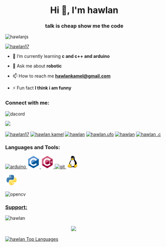 
<h1 align="center">Hi 👋, I'm hawlan</h1>
<h3 align="center">talk is cheap show me the code</h3>

<p align="left"> <img src="https://komarev.com/ghpvc/?username=hawlanjs&label=Profile%20views&color=0e75b6&style=flat" alt="hawlanjs" /> </p>


<p align="left"> <a href="https://twitter.com/hawlan17" target="blank"><img src="https://img.shields.io/twitter/follow/hawlan17?logo=twitter&style=for-the-badge" alt="hawlan17"
                                                                            
  
                                                                            
</p></a> 
   
   

                                                                     
                                                                         

- 🌱 I’m currently learning **c and c++ and arduino**

- 💬 Ask me about **robotic**

- 📫 How to reach me **hawlankamel@gmail.com**

- ⚡ Fun fact **I think i am funny**

<h3 align="left">Connect with me:</h3>



![dacord](https://discord.c99.nl/widget/theme-4/850476096386367500.png)



<a href="https://discord.gg/ebMPJ7nHAW"><img src="https://discord.com/api/guilds/910240318224498698/widget.png?style=banner2"></a>
<p align="left">
<a href="https://twitter.com/hawlan17" target="blank"><img align="center" src="https://raw.githubusercontent.com/rahuldkjain/github-profile-readme-generator/master/src/images/icons/Social/twitter.svg" alt="hawlan17" height="30" width="40" /></a>
<a href="https://linkedin.com/in/hawlan kamel" target="blank"><img align="center" src="https://raw.githubusercontent.com/rahuldkjain/github-profile-readme-generator/master/src/images/icons/Social/linked-in-alt.svg" alt="hawlan kamel" height="30" width="40" /></a>
<a href="https://stackoverflow.com/users/hawlan" target="blank"><img align="center" src="https://raw.githubusercontent.com/rahuldkjain/github-profile-readme-generator/master/src/images/icons/Social/stack-overflow.svg" alt="hawlan" height="30" width="40" /></a>
<a href="https://instagram.com/hawlan.ufo" target="blank"><img align="center" src="https://raw.githubusercontent.com/rahuldkjain/github-profile-readme-generator/master/src/images/icons/Social/instagram.svg" alt="hawlan.ufo" height="30" width="40" /></a>
<a href="https://www.youtube.com/c/hawlan" target="blank"><img align="center" src="https://raw.githubusercontent.com/rahuldkjain/github-profile-readme-generator/master/src/images/icons/Social/youtube.svg" alt="hawlan" height="30" width="40" /></a>
<a href="https://www.hackerrank.com/hawlan .c" target="blank"><img align="center" src="https://raw.githubusercontent.com/rahuldkjain/github-profile-readme-generator/master/src/images/icons/Social/hackerrank.svg" alt="hawlan .c" height="30" width="40" /></a>
</p>




<h3 align="left">Languages and Tools:</h3>
<p align="left"> <a href="https://www.arduino.cc/" target="_blank" rel="noreferrer"> <img src="https://cdn.worldvectorlogo.com/logos/arduino-1.svg" alt="arduino" width="40" height="40"/> </a> <a href="https://www.cprogramming.com/" target="_blank" rel="noreferrer"> <img src="https://raw.githubusercontent.com/devicons/devicon/master/icons/c/c-original.svg" alt="c" width="40" height="40"/> </a> <a href="https://www.w3schools.com/cpp/" target="_blank" rel="noreferrer"> <img src="https://raw.githubusercontent.com/devicons/devicon/master/icons/cplusplus/cplusplus-original.svg" alt="cplusplus" width="40" height="40"/> </a> <a href="https://git-scm.com/" target="_blank" rel="noreferrer"> <img src="https://www.vectorlogo.zone/logos/git-scm/git-scm-icon.svg" alt="git" width="40" height="40"/> </a> <a href="https://www.linux.org/" target="_blank" rel="noreferrer"> <img src="https://raw.githubusercontent.com/devicons/devicon/master/icons/linux/linux-original.svg" alt="linux" width="40" height="40"/> </a> </p>
 <a href="https://www.python.org" target="_blank" rel="noreferrer"> <img src="https://raw.githubusercontent.com/devicons/devicon/master/icons/python/python-original.svg" alt="python" width="40" height="40"/> </a> </p>
 <img src="https://www.vectorlogo.zone/logos/opencv/opencv-icon.svg" alt="opencv" width="40" height="40"/> </a> <a href="https://www.photoshop.com/en" target="_blank">

<h3 align="left">Support:</h3>
<p><a href="https://www.buymeacoffee.com/hawlan"> <img align="left" src="https://cdn.buymeacoffee.com/buttons/v2/default-yellow.png" height="50" width="210" alt="hawlan" /></a></p><br><br>


<img src="https://activity-graph.herokuapp.com/graph?username=hawlanjs&bg_color=202020&color=ffffff&line=4f8cc9&point=ffffff&area=true&hide_border=true"/>


 <a href="https://github.com/hawlanjs/github-readme-stats"><img alt="hawlan Top Languages" src="https://github-readme-stats.vercel.app/api/top-langs/?username=hawlanjs&langs_count=8&count_private=true&layout=compact&theme=react&hide_border=true&bg_color=0D1117" /></a>
  <br/>
  
  

